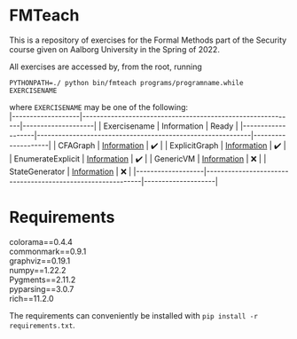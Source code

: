 # FMTeach   
This is a repository of exercises for the Formal Methods part of the Security course given on Aalborg University in the Spring of 2022. 




All exercises are accessed by, from the root, running

```
PYTHONPATH=./ python bin/fmteach programs/programname.while EXERCISENAME
```

where `EXERCISENAME` may be one of the following:  
|-------------------|------------------------------------------------------------|--------------------|
| Exercisename      | Information                                                | Ready              |
|-------------------|------------------------------------------------------------|--------------------|
| CFAGraph          | [Information](fmteach/exercises/cfa_graph/README.md)       | :heavy_check_mark: |
| ExplicitGraph     | [Information](fmteach/exercises/explicit_graph/README.md)  | :heavy_check_mark: |
| EnumerateExplicit | [Information](fmteach/exercises/enum_explicit/README.md)   | :heavy_check_mark: |
| GenericVM         | [Information](fmteach/exercises/generic_vm/README.md)      | :x:                |
| StateGenerator    | [Information](fmteach/exercises/state_generator/README.md) | :x:                |
|-------------------|------------------------------------------------------------|--------------------|


# Requirements  

colorama==0.4.4  
commonmark==0.9.1  
graphviz==0.19.1  
numpy==1.22.2  
Pygments==2.11.2  
pyparsing==3.0.7  
rich==11.2.0  


The requirements can conveniently be installed with `pip install -r requirements.txt`.
